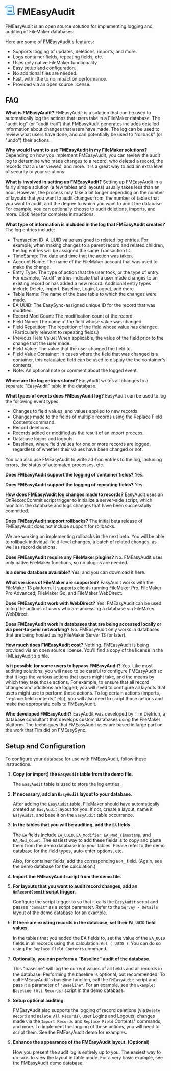 <img src="fmeasyaudit_logo.png" width="30" height="30"> FMEasyAudit
===================================================================

FMEasyAudit is an open source solution for implementing logging and auditing of FileMaker
databases.

Here are some of FMEasyAudit's features:

- Supports logging of updates, deletions, imports, and more.
- Logs container fields, repeating fields, etc.
- Uses only native FileMaker functionality.
- Easy setup and configuration.
- No additional files are needed.
- Fast, with little to no impact on performance.
- Provided via an open source license.

FAQ
---

**What is FMEasyAudit?**
FMEasyAudit is a solution that can be used to automatically log the actions that users
take in a FileMaker database. The "audit log" (or "audit trail") that FMEasyAudit
generates includes detailed information about changes that users have made. The log can
be used to review what users have done, and can potentially be used to "rollback" (or
"undo") their actions.

**Why would I want to use FMEasyAudit in my FileMaker solutions?**
Depending on how you implement FMEasyAudit, you can review the audit log to determine who
made changes to a record, who deleted a record, the records that a user viewed, and more.
It is a great way to add an extra level of security to your solutions.

**What is involved in setting up FMEasyAudit?**
Setting up FMEasyAudit in a fairly simple solution (a few tables and layouts) usually
takes less than an hour. However, the process may take a bit longer depending on the
number of layouts that you want to audit changes from, the number of tables that you want
to audit, and the degree to which you want to audit the database. For example, you can
optionally choose to audit deletions, imports, and more. Click here for complete
instructions.

**What type of information is included in the log that FMEasyAudit creates?**
The log entries include:

- Transaction ID: A UUID value assigned to related log entries. For example, when making
changes to a parent record and related children, the log entries will be assigned the
same Transaction ID.
- TimeStamp: The date and time that the action was taken.
- Account Name: The name of the FileMaker account that was used to make the change.
- Entry Type: The type of action that the user took, or the type of entry. For example,
"Audit" entries indicate that a user made changes to an existing record or has added a
new record. Additional entry types include Delete, Import, Baseline, Login, Logout, and
more.
- Table Name: The name of the base table to which the changes were made.
- EA UUID: The EasySync-assigned unique ID for the record that was modified.
- Record Mod Count: The modification count of the record.
- Field Name: The name of the field whose value was changed.
- Field Repetition: The repetition of the field whose value has changed. (Particularly
relevant to repeating fields.)
- Previous Field Value: When applicable, the value of the field prior to the change that
the user made.
- Field Value: The value that the user changed the field to.
- Field Value Container: In cases where the field that was changed is a container, this
calculated field can be used to display the the container's contents.
- Note: An optional note or comment about the logged event.

**Where are the log entries stored?**
EasyAudit writes all changes to a separate "EasyAudit" table in the database.

**What types of events does FMEasyAudit log?**
EasyAudit can be used to log the following event types:

- Changes to field values, and values applied to new records.
- Changes made to the fields of multiple records using the Replace Field Contents command.
- Record deletions.
- Records added or modified as the result of an import process.
- Database logins and logouts.
- Baselines, where field values for one or more records are logged, regardless of whether
their values have been changed or not.

You can also use FMEasyAudit to write ad-hoc entries to the log, including errors, the
status of automated processes, etc.

**Does FMEasyAudit support the logging of container fields?**
Yes.

**Does FMEasyAudit support the logging of repeating fields?**
Yes.

**How does FMEasyAudit log changes made to records?**
EasyAudit uses an OnRecordCommit script trigger to initialize a server-side script, which
monitors the database and logs changes that have been successfully committed.

**Does FMEasyAudit support rollbacks?**
The initial beta release of FMEasyAudit does not include support for rollbacks.

We are working on implementing rollbacks in the next beta. You will be able to rollback
individual field-level changes, a batch of related changes, as well as record deletions.

**Does FMEasyAudit require any FileMaker plugins?**
No. FMEasyAudit uses only native FileMaker functions, so no plugins are needed.

**Is a demo database available?**
Yes, and you can download it here.

**What versions of FileMaker are supported?**
EasyAudit works with the FileMaker 13 platform. It supports clients running FileMaker
Pro, FileMaker Pro Advanced, FileMaker Go, and FileMaker WebDirect.

**Does FMEasyAudit work with WebDirect?**
Yes. FMEasyAudit can be used to log the actions of users who are accessing a database via
FileMaker WebDirect.

**Does FMEasyAudit work in databases that are being accessed locally or via peer-to-peer
networking?**
No. FMEasyAudit only works in databases that are being hosted using FileMaker Server 13
(or later).

**How much does FMEasyAudit cost?**
Nothing. FMEasyAudit is being provided via an open source license. You'll find a copy of
the license in the FMEasyAudit zip file.

**Is it possible for some users to bypass FMEasyAudit?**
Yes. Like most auditing solutions, you will need to be careful to configure FMEasyAudit
so that it logs the various actions that users might take, and the means by which they
take those actions. For example, to ensure that all record changes and additions are
logged, you will need to configure all layouts that users might use to perform those
actions. To log certain actions (imports, "replace field contents," etc), you will also
need to script those actions and make the appropriate calls to FMEasyAudit.

**Who developed FMEasyAudit?**
EasyAudit was developed by Tim Dietrich, a database consultant that develops custom
databases using the FileMaker platform. The techniques that FMEasyAudit uses are based in
large part on the work that Tim did on FMEasySync.

Setup and Configuration
-----------------------

To configure your database for use with FMEasyAudit, follow these instructions.

1. **Copy (or import) the `EasyAudit` table from the demo file.**

    The `EasyAudit` table is used to store the log entries.

2. **If necessary, add an `EasyAudit` layout to your database.**

    After adding the `EasyAudit` table, FileMaker should have automatically created an
    `EasyAudit` layout for you. If not, create a layout, name it `EasyAudit`, and base it
    on the `EasyAudit` table occurrence.

3. **In the tables that you will be auditing, add the `EA` fields.**

    The `EA` fields include `EA_UUID`, `EA_Modifier`, `EA_Mod_Timestamp`, and
    `EA_Mod_Count`. The easiest way to add these fields is to copy and paste them from
    the demo database into your tables. Please refer to the demo database for the field
    types, auto-enter options, etc.

    Also, for container fields, add the corresponding `B64_` field. (Again, see the demo
    database for the calculation.)

4. **Import the FMEasyAudit script from the demo file.**

5. **For layouts that you want to audit record changes, add an `OnRecordCommit` script
trigger.**

    Configure the script trigger to so that it calls the `EasyAudit` script and passes
    `"Commit"` as a script paramater. Refer to the `Survey - Details` layout of the demo
    database for an example.

6. **If there are existing records in the database, set their `EA_UUID` field values.**

    In the tables that you added the EA fields to, set the value of the `EA_UUID` fields
    in all records using this calculation: `Get ( UUID )`. You can do so using the
    `Replace Field Contents` command.

7. **Optionally, you can perform a "Baseline" audit of the database.**

    This "baseline" will log the current values of all fields and all records in the
    database. Performing the baseline is optional, but recommended. To call FMEasyAudit's
    baseline function, call the `FMEasyAudit` script and pass it a parameter of
    `"Baseline"`. For an example, see the `Example: Baseline (All Records)` script in the
    demo database.

8. **Setup optional auditing.**

    FMEasyAudit also supports the logging of record deletions (via `Delete Record` and
    `Delete All Records`), user Logins and Logouts, changes made via the `Import Records`
    and `Replace Field` Contents" commands, and more. To implement the logging of these
    actions, you will need to script them. See the FMEasyAudit demo for examples.

9. **Enhance the appearance of the FMEasyAudit layout. (Optional)**

    How you present the audit log is entirely up to you. The easiest way to do so is to
    view the layout in table mode. For a very basic example, see the FMEasyAudit demo
    database.
